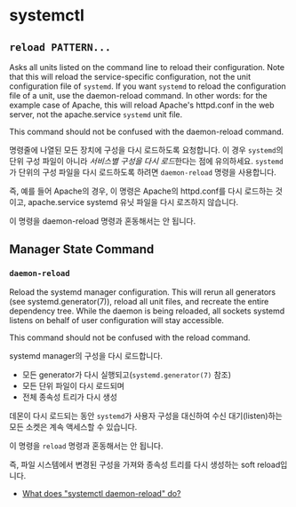 # systemctl

## `reload PATTERN...`

Asks all units listed on the command line to reload their configuration. Note that this will reload the service-specific configuration, not the unit configuration file of `systemd`. If you want `systemd` to reload the configuration file of a unit, use the daemon-reload command. In other words: for the example case of Apache, this will reload Apache's httpd.conf in the web server, not the apache.service `systemd` unit file.

This command should not be confused with the daemon-reload command.

명령줄에 나열된 모든 장치에 구성을 다시 로드하도록 요청합니다.
이 경우 `systemd`의 단위 구성 파일이 아니라 *서비스별 구성을 다시 로드*한다는 점에 유의하세요.
`systemd`가 단위의 구성 파일을 다시 로드하도록 하려면 `daemon-reload` 명령을 사용합니다.

즉, 예를 들어 Apache의 경우, 이 명령은 Apache의 httpd.conf를 다시 로드하는 것이고,
apache.service systemd 유닛 파일을 다시 로즈하지 않습니다.

이 명령을 daemon-reload 명령과 혼동해서는 안 됩니다.

## Manager State Command

### `daemon-reload`

Reload the systemd manager configuration. This will rerun all generators (see systemd.generator(7)), reload all unit files, and recreate the entire dependency tree. While the daemon is being reloaded, all sockets systemd listens on behalf of user configuration will stay accessible.

This command should not be confused with the reload command.

systemd manager의 구성을 다시 로드합니다.
- 모든 generator가 다시 실행되고(`systemd.generator(7)` 참조)
- 모든 단위 파일이 다시 로드되며
- 전체 종속성 트리가 다시 생성

데몬이 다시 로드되는 동안 `systemd`가 사용자 구성을 대신하여 수신 대기(listen)하는 모든 소켓은 계속 액세스할 수 있습니다.

이 명령을 `reload` 명령과 혼동해서는 안 됩니다.

즉, 파일 시스템에서 변경된 구성을 가져와 종속성 트리를 다시 생성하는 soft reload입니다.

- [What does "systemctl daemon-reload" do?](https://unix.stackexchange.com/a/364787)
